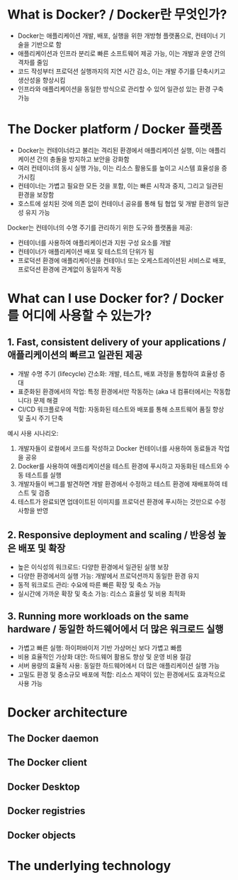 # What is Docker? / Docker란 무엇인가?
- Docker는 애플리케이션 개발, 배포, 실행을 위한 개방형 플랫폼으로, 컨테이너 기술을 기반으로 함
- 애플리케이션과 인프라 분리로 빠른 소프트웨어 제공 가능, 이는 개발과 운영 간의 격차를 줄임
- 코드 작성부터 프로덕션 실행까지의 지연 시간 감소, 이는 개발 주기를 단축시키고 생산성을 향상시킴
- 인프라와 애플리케이션을 동일한 방식으로 관리할 수 있어 일관성 있는 환경 구축 가능

# The Docker platform / Docker 플랫폼
- Docker는 컨테이너라고 불리는 격리된 환경에서 애플리케이션 실행, 이는 애플리케이션 간의 충돌을 방지하고 보안을 강화함
- 여러 컨테이너의 동시 실행 가능, 이는 리소스 활용도를 높이고 시스템 효율성을 증가시킴
- 컨테이너는 가볍고 필요한 모든 것을 포함, 이는 빠른 시작과 중지, 그리고 일관된 환경을 보장함
- 호스트에 설치된 것에 의존 없이 컨테이너 공유를 통해 팀 협업 및 개발 환경의 일관성 유지 가능


Docker는 컨테이너의 수명 주기를 관리하기 위한 도구와 플랫폼을 제공:
- 컨테이너를 사용하여 애플리케이션과 지원 구성 요소를 개발
- 컨테이너가 애플리케이션 배포 및 테스트의 단위가 됨
- 프로덕션 환경에 애플리케이션을 컨테이너 또는 오케스트레이션된 서비스로 배포, 프로덕션 환경에 관계없이  동일하게 작동

# What can I use Docker for? / Docker를 어디에 사용할 수 있는가?
## 1. Fast, consistent delivery of your applications / 애플리케이션의 빠르고 일관된 제공
- 개발 수명 주기 (lifecycle) 간소화: 개발, 테스트, 배포 과정을 통합하여 효율성 증대
- 표준화된 환경에서의 작업: 특정 환경에서만 작동하는 (aka 내 컴퓨터에서는 작동합니다) 문제 해결
- CI/CD 워크플로우에 적합: 자동화된 테스트와 배포를 통해 소프트웨어 품질 향상 및 출시 주기 단축

예시 사용 시나리오:
1. 개발자들이 로컬에서 코드를 작성하고 Docker 컨테이너를 사용하여 동료들과 작업을 공유
2. Docker를 사용하여 애플리케이션을 테스트 환경에 푸시하고 자동화된 테스트와 수동 테스트를 실행
3. 개발자들이 버그를 발견하면 개발 환경에서 수정하고 테스트 환경에 재배포하여 테스트 및 검증
4. 테스트가 완료되면 업데이트된 이미지를 프로덕션 환경에 푸시하는 것만으로 수정 사항을 반영

## 2. Responsive deployment and scaling / 반응성 높은 배포 및 확장
- 높은 이식성의 워크로드: 다양한 환경에서 일관된 실행 보장
- 다양한 환경에서의 실행 가능: 개발에서 프로덕션까지 동일한 환경 유지
- 동적 워크로드 관리: 수요에 따른 빠른 확장 및 축소 가능
- 실시간에 가까운 확장 및 축소 가능: 리소스 효율성 및 비용 최적화

## 3. Running more workloads on the same hardware / 동일한 하드웨어에서 더 많은 워크로드 실행
- 가볍고 빠른 실행: 하이퍼바이저 기반 가상머신 보다 가볍고 빠름 
- 비용 효율적인 가상화 대안: 하드웨어 활용도 향상 및 운영 비용 절감
- 서버 용량의 효율적 사용: 동일한 하드웨어에서 더 많은 애플리케이션 실행 가능
- 고밀도 환경 및 중소규모 배포에 적합: 리소스 제약이 있는 환경에서도 효과적으로 사용 가능


# Docker architecture

## The Docker daemon

## The Docker client

## Docker Desktop

## Docker registries

## Docker objects


# The underlying technology